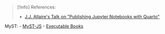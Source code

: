 > [!info] References:
> - [J.J. Allaire's Talk on "Publishing Jupyter Notebooks with Quarto"](https://www.youtube.com/watch?v=nllKcuX7rEc)


MyST:
	- [MyST-JS](https://executablebooks.org/en/latest/blog/2023-02-09-announce-mystjs/)
	- [Executable Books](https://executablebooks.org/)
